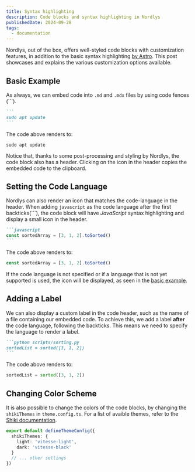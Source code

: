 ```yaml
---
title: Syntax highlighting
description: Code blocks and syntax highlighting in Nordlys
publishedDate: 2024-09-28
tags:
  - documentation
---
```


Nordlys, out of the box, offers well-styled code blocks with customization features, in addition to the basic syntax highlighting [by Astro](https://docs.astro.build/en/guides/markdown-content/#syntax-highlighting). This post showcases and explains the various customization options available.

## Basic Example

As always, we can embed code into `.md` and `.mdx` files by using code fences (```).

````md pages/example.md
```
sudo apt update
```
````

The code above renders to:

```
sudo apt update
```

Notice that, thanks to some post-processing and styling by Nordlys, the code block also has a header. Clicking on the <span class="iconify tabler--copy"></span> icon in the header copies the embedded code to the clipboard.

## Setting the Code Language

Nordlys can also render an icon that matches the code-language in the header. When adding `javascript` as the code language after the first backticks(```), the code block will have _JavaScript_ syntax highlighting and display a small <span class="iconify tabler--brand-javascript"></span> icon in the header.

````md pages/example.md
```javascript
const sortedArray = [3, 1, 2].toSorted()
```
````

The code above renders to:

```javascript
const sortedArray = [3, 1, 2].toSorted()
```

If the code language is not specified or if a language that is not yet supported is used, the <span class="iconify text-4xl tabler--dots"></span> icon will be displayed, as seen in the [basic example](#basic-example).

## Adding a Label

We can also display a custom label in the code header, such as the name of a file containing our embedded code. To achieve this, we add a label **after** the code language, following the backticks. This means we need to specify the language to render a label.

````md pages/example.md
```python scripts/sorting.py
sortedList = sorted([3, 1, 2])
```
````

The code above renders to:

```python scripts/sorting.py
sortedList = sorted([3, 1, 2])
```

## Changing Color Scheme

It is also possible to change the colors of the code blocks, by changing the `shikiThemes` in `theme.config.ts`. For a list of avaible themes, refer to the [Shiki documentation](https://shiki.style/themes).

```typescript theme.config.ts
export default defineThemeConfig({
  shikiThemes: {
    light: 'vitesse-light',
    dark: 'vitesse-black'
  }
  // ... other settings
})
```
